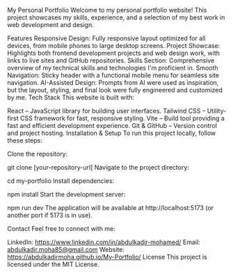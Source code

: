 My Personal Portfolio
Welcome to my personal portfolio website! This project showcases my skills, experience, and a selection of my best work in web development and design.

Features
Responsive Design: Fully responsive layout optimized for all devices, from mobile phones to large desktop screens.
Project Showcase: Highlights both frontend development projects and web design work, with links to live sites and GitHub repositories.
Skills Section: Comprehensive overview of my technical skills and technologies I'm proficient in.
Smooth Navigation: Sticky header with a functional mobile menu for seamless site navigation.
AI-Assisted Design: Prompts from AI were used as inspiration, but the layout, styling, and final look were fully engineered and customized by me.
Tech Stack
This website is built with:

React – JavaScript library for building user interfaces.
Tailwind CSS – Utility-first CSS framework for fast, responsive styling.
Vite – Build tool providing a fast and efficient development experience.
Git & GitHub – Version control and project hosting.
Installation & Setup
To run this project locally, follow these steps:

Clone the repository:

git clone [your-repository-url]
Navigate to the project directory:

cd my-portfolio
Install dependencies:

npm install
Start the development server:

npm run dev
The application will be available at http://localhost:5173 (or another port if 5173 is in use).

Contact
Feel free to connect with me:

LinkedIn: https://www.linkedin.com/in/abdulkadir-mohamed/
Email: abdulkadir.moha85@gmail.com
Website: https://abdulkadirmoha.github.io/My-Portfolio/
License
This project is licensed under the MIT License.